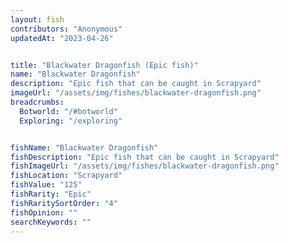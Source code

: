 ```yaml
---
layout: fish
contributors: "Anonymous"
updatedAt: "2023-04-26"


title: "Blackwater Dragonfish (Epic fish)"
name: "Blackwater Dragonfish"
description: "Epic fish that can be caught in Scrapyard"
imageUrl: "/assets/img/fishes/blackwater-dragonfish.png"
breadcrumbs:
  Botworld: "/#botworld"
  Exploring: "/exploring"


fishName: "Blackwater Dragonfish"
fishDescription: "Epic fish that can be caught in Scrapyard"
fishImageUrl: "/assets/img/fishes/blackwater-dragonfish.png"
fishLocation: "Scrapyard"
fishValue: "125"
fishRarity: "Epic"
fishRaritySortOrder: "4"
fishOpinion: ""
searchKeywords: ""
---
```


